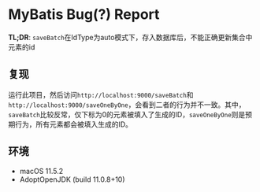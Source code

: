 # MyBatis Bug(?) Report

**TL;DR**: `saveBatch`在IdType为auto模式下，存入数据库后，不能正确更新集合中元素的id

## 复现

运行此项目，然后访问`http://localhost:9000/saveBatch`和`http://localhost:9000/saveOneByOne`，会看到二者的行为并不一致。其中，`saveBatch`比较反常，仅下标为0的元素被填入了生成的ID，`saveOneByOne`则是预期行为，所有元素都会被填入生成的ID。

## 环境

- macOS 11.5.2
- AdoptOpenJDK (build 11.0.8+10)
